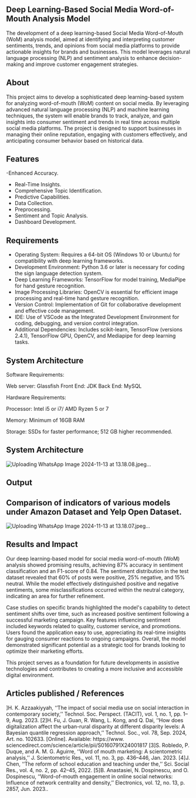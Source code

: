 ## Deep Learning-Based Social Media Word-of-Mouth Analysis Model
The development of a deep learning-based Social Media Word-of-Mouth (WoM) analysis model, aimed at identifying and interpreting customer sentiments, trends, and opinions from social media platforms to provide actionable insights for brands and businesses. This model leverages natural language processing (NLP) and sentiment analysis to enhance decision-making and improve customer engagement strategies.

## About

This project aims to develop a sophisticated deep learning-based system for analyzing word-of-mouth (WoM) content on social media. By leveraging advanced natural language processing (NLP) and machine learning techniques, the system will enable brands to track, analyze, and gain insights into consumer sentiment and trends in real time across multiple social media platforms. The project is designed to support businesses in managing their online reputation, engaging with customers effectively, and anticipating consumer behavior based on historical data.

## Features
<!--List the features of the project as shown below-->
-Enhanced Accuracy.
- Real-Time Insights.
- Comprehensive Topic Identification.
- Predictive Capabilities.
- Data Collection.
- Preprocessing.
- Sentiment and Topic Analysis.
- Dashboard Development.
## Requirements
<!--List the requirements of the project as shown below-->
* Operating System: Requires a 64-bit OS (Windows 10 or Ubuntu) for compatibility with deep learning frameworks.
* Development Environment: Python 3.6 or later is necessary for coding the sign language detection system.
* Deep Learning Frameworks: TensorFlow for model training, MediaPipe for hand gesture recognition.
* Image Processing Libraries: OpenCV is essential for efficient image processing and real-time hand gesture recognition.
* Version Control: Implementation of Git for collaborative development and effective code management.
* IDE: Use of VSCode as the Integrated Development Environment for coding, debugging, and version control integration.
* Additional Dependencies: Includes scikit-learn, TensorFlow (versions 2.4.1), TensorFlow GPU, OpenCV, and Mediapipe for deep learning tasks.

## System Architecture
<!--Embed the system architecture diagram as shown below-->
Software Requirements:

Web server: Glassfish Front End: JDK Back End: MySQL

Hardware Requirements:

Processor: Intel i5 or i7/ AMD Ryzen 5 or 7

Memory: Minimum of 16GB RAM

Storage: SSDs for faster performance; 512 GB higher recommended.

## System Architecture 
![Uploading WhatsApp Image 2024-11-13 at 13.18.08.jpeg…]()




## Output

## Comparison of indicators of various models under Amazon Dataset and Yelp Open Dataset.

![Uploading WhatsApp Image 2024-11-13 at 13.18.07.jpeg…]()




## Results and Impact
<!--Give the results and impact as shown below-->
Our deep learning-based model for social media word-of-mouth (WoM) analysis showed promising results, achieving 87% accuracy in sentiment classification and an F1-score of 0.84. The sentiment distribution in the test dataset revealed that 60% of posts were positive, 25% negative, and 15% neutral. While the model effectively distinguished positive and negative sentiments, some misclassifications occurred within the neutral category, indicating an area for further refinement.

Case studies on specific brands highlighted the model's capability to detect sentiment shifts over time, such as increased positive sentiment following a successful marketing campaign. Key features influencing sentiment included keywords related to quality, customer service, and promotions. Users found the application easy to use, appreciating its real-time insights for gauging consumer reactions to ongoing campaigns. Overall, the model demonstrated significant potential as a strategic tool for brands looking to optimize their marketing efforts.

This project serves as a foundation for future developments in assistive technologies and contributes to creating a more inclusive and accessible digital environment.

## Articles published / References

]H. K. Azzaakiyyah, ‘‘The impact of social media use on social interaction in contemporary society,’’ Technol. Soc. Perspect. (TACIT), vol. 1, no. 1, pp. 1–9, Aug. 2023. [2]H. Fu, J. Guan, R. Wang, L. Kong, and Q. Dai, ‘‘How does digitalization affect the urban-rural disparity at different disparity levels: A Bayesian quantile regression approach,’’ Technol. Soc., vol. 78, Sep. 2024, Art. no. 102633. [Online]. Available: https://www. sciencedirect.com/science/article/pii/S0160791X24001817 [3]S. Robledo, P. Duque, and A. M. G. Aguirre, ‘‘Word of mouth marketing: A scientometric analysis,’’ J. Scientometric Res., vol. 11, no. 3, pp. 436–446, Jan. 2023. [4]J. Chen, ‘‘The reform of school education and teaching under the,’’ Sci. Social Res., vol. 4, no. 2, pp. 42–45, 2022. [5]B. Anastasiei, N. Dospinescu, and O. Dospinescu, ‘‘Word-of-mouth engagement in online social networks: Influence of network centrality and density,’’ Electronics, vol. 12, no. 13, p. 2857, Jun. 2023..




